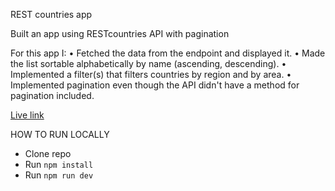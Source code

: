 REST countries app

Built an app using RESTcountries API with pagination

For this app I:
• Fetched the data from the endpoint and displayed it.
• Made the list sortable alphabetically by name (ascending, descending).
• Implemented a filter(s) that filters countries by region and by area.
• Implemented pagination even though the API didn't have a method for pagination included.

[Live link](https://sleep24less.github.io/rest-countries-pagination/)

HOW TO RUN LOCALLY

-   Clone repo
-   Run `npm install`
-   Run `npm run dev`
